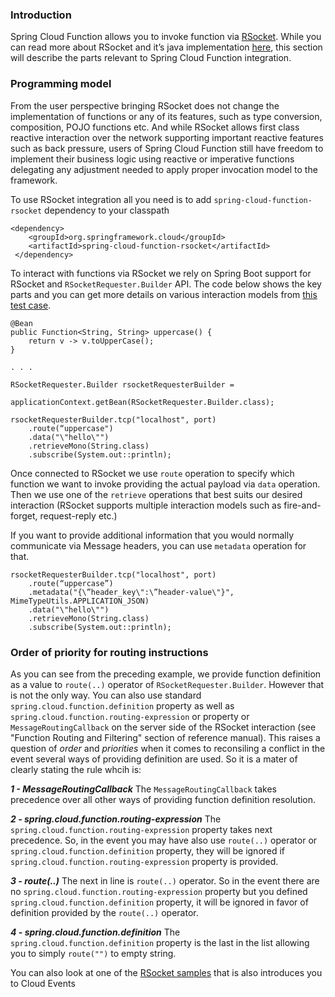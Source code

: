 ### Introduction 

Spring Cloud Function allows you to invoke function via [RSocket](https://rsocket.io/). While you can read more about RSocket and it’s java 
implementation [here](https://github.com/rsocket/rsocket-java), this section will describe the parts relevant to Spring Cloud Function integration.

### Programming model
From the user perspective bringing RSocket does not change the implementation of functions or any of its features, such as type conversion, 
composition, POJO functions etc.
And while RSocket allows first class reactive interaction over the network supporting important reactive features such as back pressure, 
users of Spring Cloud Function still have freedom to implement their business logic using reactive or imperative functions delegating any 
adjustment needed to apply proper invocation model to the framework.

To use RSocket integration all you need is to add `spring-cloud-function-rsocket` dependency to your classpath
```
<dependency>
	<groupId>org.springframework.cloud</groupId>
	<artifactId>spring-cloud-function-rsocket</artifactId>
 </dependency>
```

To interact with functions via RSocket we rely on Spring Boot support for RSocket and `RSocketRequester.Builder` API.
The code below shows the key parts and you can get more details on various interaction models 
from [this test case](https://github.com/spring-cloud/spring-cloud-function/blob/master/spring-cloud-function-rsocket/src/test/java/org/springframework/cloud/function/rsocket/RSocketAutoConfigurationTests.java).


```
@Bean
public Function<String, String> uppercase() {
	return v -> v.toUpperCase();
}

. . .

RSocketRequester.Builder rsocketRequesterBuilder =
				applicationContext.getBean(RSocketRequester.Builder.class);

rsocketRequesterBuilder.tcp("localhost", port)
	.route(“uppercase")
	.data("\"hello\"")
	.retrieveMono(String.class)
	.subscribe(System.out::println);
```

Once connected to RSocket we use `route` operation to specify which function we want to invoke providing the actual 
payload via `data` operation. Then we use one of the `retrieve` operations that best suits our desired interaction 
(RSocket supports multiple interaction models such as fire-and-forget, request-reply etc.)

If you want to provide additional information that you would normally communicate via Message headers, you can use `metadata` operation for that.
```
rsocketRequesterBuilder.tcp("localhost", port)
	.route(“uppercase”)
	.metadata("{\”header_key\":\”header-value\"}", MimeTypeUtils.APPLICATION_JSON)		
	.data("\"hello\"")
	.retrieveMono(String.class)
	.subscribe(System.out::println);
```

### Order of priority for routing instructions

As you can see from the preceding example, we provide function definition as a value to `route(..)` operator of `RSocketRequester.Builder`.
However that is not the only way. You can also use standard `spring.cloud.function.definition` property as well as `spring.cloud.function.routing-expression` or property or `MessageRoutingCallback` on the server side of the RSocket interaction (see "Function Routing and Filtering" section of reference manual). 
This raises a question of _order_ and _priorities_ when it comes to reconsiling a conflict in the event several ways of providing definition are used. So it is a mater of clearly stating the rule whcih is:

***1 - MessageRoutingCallback***
The `MessageRoutingCallback` takes precedence over all other ways of providing function definition resolution.

***2 - spring.cloud.function.routing-expression***
The `spring.cloud.function.routing-expression` property takes next precedence. So, in the event you may have also use `route(..)` operator or `spring.cloud.function.definition` property, they will be ignored if `spring.cloud.function.routing-expression` property is provided.

***3 - route(..)***
The next in line is `route(..)` operator. So in the event there are no `spring.cloud.function.routing-expression` property but you defined `spring.cloud.function.definition` property, it will be ignored in favor of definition provided by the `route(..)` operator.

***4 - spring.cloud.function.definition***
The `spring.cloud.function.definition` property is the last in the list allowing you to simply `route("")` to empty string.



You can also look at one of the [RSocket samples](https://github.com/spring-cloud/spring-cloud-function/tree/master/spring-cloud-function-samples/function-sample-cloudevent-rsocket) that is also introduces you to Cloud Events 